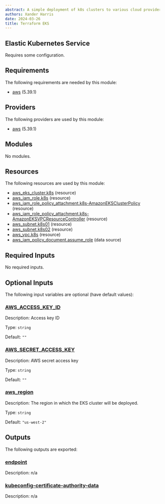 ```yaml
---
abstract: A simple deployment of k8s clusters to various cloud providers.
authors: Xander Harris
date: 2024-03-26
title: Terraform EKS
---
```


## Elastic Kubernetes Service

Requires some configuration.

<!-- BEGIN_TF_DOCS -->
## Requirements

The following requirements are needed by this module:

- [aws](https://registry.terraform.io/providers/hashicorp/aws/latest/docs) (5.39.1)

## Providers

The following providers are used by this module:

- [aws](https://registry.terraform.io/providers/hashicorp/aws/latest/docs) (5.39.1)

## Modules

No modules.

## Resources

The following resources are used by this module:

- [aws_eks_cluster.k8s](https://registry.terraform.io/providers/hashicorp/aws/5.39.1/docs/resources/eks_cluster) (resource)
- [aws_iam_role.k8s](https://registry.terraform.io/providers/hashicorp/aws/5.39.1/docs/resources/iam_role) (resource)
- [aws_iam_role_policy_attachment.k8s-AmazonEKSClusterPolicy](https://registry.terraform.io/providers/hashicorp/aws/5.39.1/docs/resources/iam_role_policy_attachment) (resource)
- [aws_iam_role_policy_attachment.k8s-AmazonEKSVPCResourceController](https://registry.terraform.io/providers/hashicorp/aws/5.39.1/docs/resources/iam_role_policy_attachment) (resource)
- [aws_subnet.k8s01](https://registry.terraform.io/providers/hashicorp/aws/5.39.1/docs/resources/subnet) (resource)
- [aws_subnet.k8s02](https://registry.terraform.io/providers/hashicorp/aws/5.39.1/docs/resources/subnet) (resource)
- [aws_vpc.k8s](https://registry.terraform.io/providers/hashicorp/aws/5.39.1/docs/resources/vpc) (resource)
- [aws_iam_policy_document.assume_role](https://registry.terraform.io/providers/hashicorp/aws/5.39.1/docs/data-sources/iam_policy_document) (data source)

## Required Inputs

No required inputs.

## Optional Inputs

The following input variables are optional (have default values):

<!-- markdownlint-disable -->

### <a name="input_AWS_ACCESS_KEY_ID"></a> [AWS\_ACCESS\_KEY\_ID](#input\_AWS\_ACCESS\_KEY\_ID)

Description: Access key ID

Type: `string`

Default: `""`

### <a name="input_AWS_SECRET_ACCESS_KEY"></a> [AWS\_SECRET\_ACCESS\_KEY](#input\_AWS\_SECRET\_ACCESS\_KEY)

Description: AWS secret access key

Type: `string`

Default: `""`

### <a name="input_aws_region"></a> [aws\_region](#input\_aws\_region)

Description: The region in which the EKS cluster will be deployed.

Type: `string`

Default: `"us-west-2"`

## Outputs

The following outputs are exported:

### <a name="output_endpoint"></a> [endpoint](#output\_endpoint)

Description: n/a

### <a name="output_kubeconfig-certificate-authority-data"></a> [kubeconfig-certificate-authority-data](#output\_kubeconfig-certificate-authority-data)

Description: n/a
<!-- END_TF_DOCS -->
